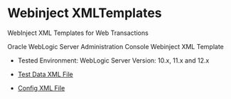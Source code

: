 # Webinject XMLTemplates
WebInject XML Templates for Web Transactions

Oracle WebLogic Server Administration Console Webinject XML Template
* Tested Environment: WebLogic Server Version: 10.x, 11.x and 12.x

* [Test Data XML File](https://github.com/techtutorials/WebinjectXMLTemplates/blob/master/WebInjecttestdata.xml)

* [Config XML File](https://github.com/techtutorials/WebinjectXMLTemplates/blob/master/Webinjectconfig.xml)

